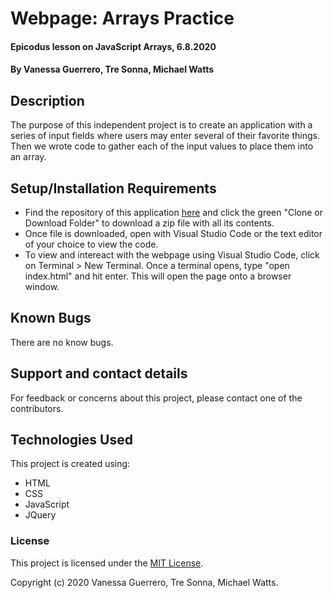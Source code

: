 # Webpage: Arrays Practice

#### Epicodus lesson on JavaScript Arrays, 6.8.2020

#### By Vanessa Guerrero, Tre Sonna, Michael Watts

## Description

The purpose of this independent project is to create an application with a series of input fields where users may enter several of their favorite things. Then we wrote code to gather each of the input values to place them into an array.

## Setup/Installation Requirements

* Find the repository of this application [here](https://github.com/vguer/ArraysPractice.git) and click the green "Clone or Download Folder" to download a zip file with all its contents.
* Once file is downloaded, open with Visual Studio Code or the text editor of your choice to view the code.
* To view and intereact with the webpage using Visual Studio Code, click on Terminal > New Terminal. Once a terminal opens, type "open index.html" and hit enter. This will open the page onto a browser window.

## Known Bugs

There are no know bugs.

## Support and contact details

For feedback or concerns about this project, please contact one of the contributors.

## Technologies Used

This project is created using:
* HTML
* CSS
* JavaScript
* JQuery

### License

This project is licensed under the [MIT License](https://opensource.org/licenses/MIT).

Copyright (c) 2020 Vanessa Guerrero, Tre Sonna, Michael Watts.
